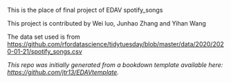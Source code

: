 This is the place of final project of EDAV spotify_songs

This project is contributed by Wei luo, Junhao Zhang and Yihan Wang

The data set used is from https://github.com/rfordatascience/tidytuesday/blob/master/data/2020/2020-01-21/spotify_songs.csv 

*This repo was initially generated from a bookdown template available here: https://github.com/jtr13/EDAVtemplate.*	




